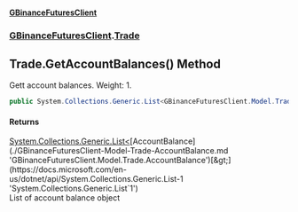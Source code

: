 #### [GBinanceFuturesClient](./index.md 'index')
### [GBinanceFuturesClient](./GBinanceFuturesClient.md 'GBinanceFuturesClient').[Trade](./GBinanceFuturesClient-Trade.md 'GBinanceFuturesClient.Trade')
## Trade.GetAccountBalances() Method
Gett account balances. Weight: 1.  
```csharp
public System.Collections.Generic.List<GBinanceFuturesClient.Model.Trade.AccountBalance> GetAccountBalances();
```
#### Returns
[System.Collections.Generic.List&lt;](https://docs.microsoft.com/en-us/dotnet/api/System.Collections.Generic.List-1 'System.Collections.Generic.List`1')[AccountBalance](./GBinanceFuturesClient-Model-Trade-AccountBalance.md 'GBinanceFuturesClient.Model.Trade.AccountBalance')[&gt;](https://docs.microsoft.com/en-us/dotnet/api/System.Collections.Generic.List-1 'System.Collections.Generic.List`1')  
List of account balance object  
